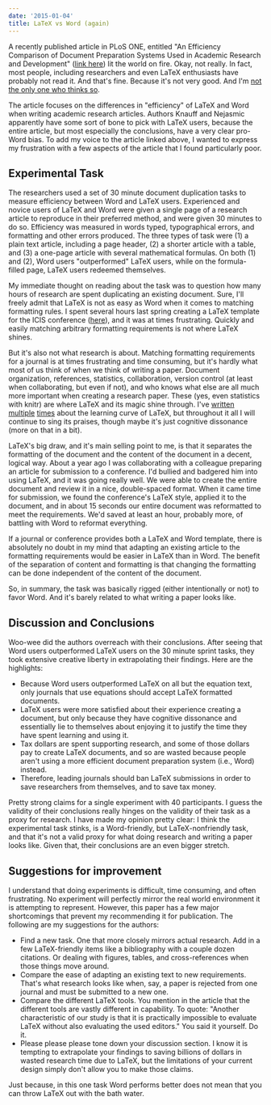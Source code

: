 ```yaml
---
date: '2015-01-04'
title: LaTeX vs Word (again)
---
```


A recently published article in PLoS ONE, entitled "An Efficiency Comparison of Document
Preparation Systems Used in Academic Research and Development"
([link here](http://www.plosone.org/article/info:doi/10.1371/journal.pone.0115069))
lit the world on fire. Okay, not really. In fact, most people, including researchers and
even LaTeX enthusiasts have probably not read it. And that's fine. Because it's not very
good. And I'm
[not the only one who thinks so](http://serialmentor.com/blog/2014/12/27/post-publication-review-of-the-plos-one-paper-comparing-ms-word-and-latex-how-not-to-compare-document-preparation).

The article focuses on the differences in "efficiency" of LaTeX and Word when writing
academic research articles. Authors Knauff and Nejasmic apparently have some sort of bone
to pick with LaTeX users, because the entire article, but most especially the conclusions,
have a very clear pro-Word bias. To add my voice to the article linked above, I wanted to
express my frustration with a few aspects of the article that I found particularly poor.

## Experimental Task

The researchers used a set of 30 minute document duplication tasks to measure efficiency
between Word and LaTeX users. Experienced and novice users of LaTeX and Word were given a
single page of a research article to reproduce in their preferred method, and were given
30 minutes to do so. Efficiency was measured in words typed, typographical errors, and
formatting and other errors produced. The three types of task were (1) a plain text
article, including a page header, (2) a shorter article with a table, and (3) a one-page
article with several mathematical formulas. On both (1) and (2), Word users "outperformed"
LaTeX users, while on the formula-filled page, LaTeX users redeemed themselves.

My immediate thought on reading about the task was to question how many hours of research
are spent duplicating an existing document. Sure, I'll freely admit that LaTeX is not as
easy as Word when it comes to matching formatting rules. I spent several hours last spring
creating a LaTeX template for the ICIS conference
([here](http://www.schuetzler.net/blog/latex-icis-template/)), and it was at times
frustrating. Quickly and easily matching arbitrary formatting requirements is not where
LaTeX shines.

But it's also not what research is about. Matching formatting requirements for a journal
is at times frustrating and time consuming, but it's hardly what most of us think of when
we think of writing a paper. Document organization, references, statistics, collaboration,
version control (at least when collaborating, but even if not), and who knows what else
are all much more important when creating a research paper. These (yes, even statistics
with knitr) are where LaTeX and its magic shine through. I've
[written](http://www.schuetzler.net/blog/intro-to-using-git-and-bitbucket-for-collaboration/)
[multiple](http://www.schuetzler.net/blog/latex-for-researchers-pt-1/)
[times](http://www.schuetzler.net/blog/latex-for-researchers-pt-2/) about the learning
curve of LaTeX, but throughout it all I will continue to sing its praises, though maybe
it's just cognitive dissonance (more on that in a bit).

LaTeX's big draw, and it's main selling point to me, is that it separates the formatting
of the document and the content of the document in a decent, logical way. About a year ago
I was collaborating with a colleague preparing an article for submission to a
conference. I'd bullied and badgered him into using LaTeX, and it was going really
well. We were able to create the entire document and review it in a nice, double-spaced
format. When it came time for submission, we found the conference's LaTeX style, applied
it to the document, and in about 15 seconds our entire document was reformatted to meet
the requirements. We'd saved at least an hour, probably more, of battling with Word to
reformat everything.

If a journal or conference provides both a LaTeX and Word template, there is absolutely no
doubt in my mind that adapting an existing article to the formatting requirements would be
easier in LaTeX than in Word. The benefit of the separation of content and formatting is
that changing the formatting can be done independent of the content of the document.

So, in summary, the task was basically rigged (either intentionally or not) to favor
Word. And it's barely related to what writing a paper looks like.

## Discussion and Conclusions

Woo-wee did the authors overreach with their conclusions. After seeing that Word users
outperformed LaTeX users on the 30 minute sprint tasks, they took extensive creative
liberty in extrapolating their findings. Here are the highlights:

* Because Word users outperformed LaTeX on all but the equation text, only journals that
  use equations should accept LaTeX formatted documents.
* LaTeX users were more satisfied about their experience creating a document, but only
  because they have cognitive dissonance and essentially lie to themselves about enjoying
  it to justify the time they have spent learning and using it.
* Tax dollars are spent supporting research, and some of those dollars pay to create LaTeX
  documents, and so are wasted because people aren't using a more efficient document
  preparation system (i.e., Word) instead.
* Therefore, leading journals should ban LaTeX submissions in order to save researchers
  from themselves, and to save tax money.

Pretty strong claims for a single experiment with 40 participants. I guess the validity of
their conclusions really hinges on the validity of their task as a proxy for research. I
have made my opinion pretty clear: I think the experimental task stinks, is a
Word-friendly, but LaTeX-nonfriendly task, and that it's not a valid proxy for what doing
research and writing a paper looks like. Given that, their conclusions are an even bigger
stretch.

## Suggestions for improvement

I understand that doing experiments is difficult, time consuming, and often
frustrating. No experiment will perfectly mirror the real world environment it is
attempting to represent. However, this paper has a few major shortcomings that prevent my
recommending it for publication. The following are my suggestions for the authors:

* Find a new task. One that more closely mirrors actual research. Add in a few
  LaTeX-friendly items like a bibliography with a couple dozen citations. Or dealing with
  figures, tables, and cross-references when those things move around.
* Compare the ease of adapting an existing text to new requirements. That's what research
  looks like when, say, a paper is rejected from one journal and must be submitted to a
  new one.
* Compare the different LaTeX tools. You mention in the article that the different tools
  are vastly different in capability. To quote: "Another characteristic of our study is
  that it is practically impossible to evaluate LaTeX without also evaluating the used
  editors." You said it yourself. Do it.
* Please please please tone down your discussion section. I know it is tempting to
  extrapolate your findings to saving billions of dollars in wasted research time due to
  LaTeX, but the limitations of your current design simply don't allow you to make those
  claims.

Just because, in this one task Word performs better does not mean that you can throw LaTeX
out with the bath water.